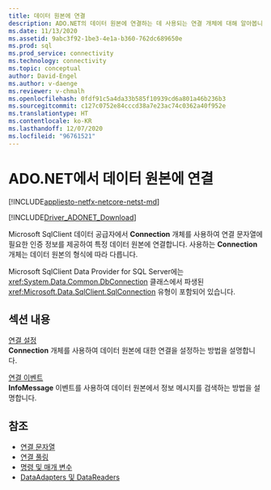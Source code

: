 ```yaml
---
title: 데이터 원본에 연결
description: ADO.NET의 데이터 원본에 연결하는 데 사용되는 연결 개체에 대해 알아봅니다. 선택하는 Connection 개체는 데이터 원본 유형에 따라 다릅니다.
ms.date: 11/13/2020
ms.assetid: 9abc3f92-1be3-4e1a-b360-762dc689650e
ms.prod: sql
ms.prod_service: connectivity
ms.technology: connectivity
ms.topic: conceptual
author: David-Engel
ms.author: v-daenge
ms.reviewer: v-chmalh
ms.openlocfilehash: 0fdf91c5a4da33b585f10939cd6a801a46b236b3
ms.sourcegitcommit: c127c0752e84cccd38a7e23ac74c0362a40f952e
ms.translationtype: HT
ms.contentlocale: ko-KR
ms.lasthandoff: 12/07/2020
ms.locfileid: "96761521"
---
```

# <a name="connecting-to-a-data-source-in-adonet"></a>ADO.NET에서 데이터 원본에 연결

[!INCLUDE[appliesto-netfx-netcore-netst-md](../../includes/appliesto-netfx-netcore-netst-md.md)]

[!INCLUDE[Driver_ADONET_Download](../../includes/driver_adonet_download.md)]

Microsoft SqlClient 데이터 공급자에서 **Connection** 개체를 사용하여 연결 문자열에 필요한 인증 정보를 제공하여 특정 데이터 원본에 연결합니다. 사용하는 **Connection** 개체는 데이터 원본의 형식에 따라 다릅니다.

Microsoft SqlClient Data Provider for SQL Server에는 <xref:System.Data.Common.DbConnection> 클래스에서 파생된 <xref:Microsoft.Data.SqlClient.SqlConnection> 유형이 포함되어 있습니다.

## <a name="in-this-section"></a>섹션 내용  

[연결 설정](establishing-connection.md)\
**Connection** 개체를 사용하여 데이터 원본에 대한 연결을 설정하는 방법을 설명합니다.

[연결 이벤트](connection-events.md)\
**InfoMessage** 이벤트를 사용하여 데이터 원본에서 정보 메시지를 검색하는 방법을 설명합니다.

## <a name="see-also"></a>참조

- [연결 문자열](connection-strings.md)
- [연결 풀링](connection-pooling.md)
- [명령 및 매개 변수](commands-parameters.md)
- [DataAdapters 및 DataReaders](dataadapters-datareaders.md)
